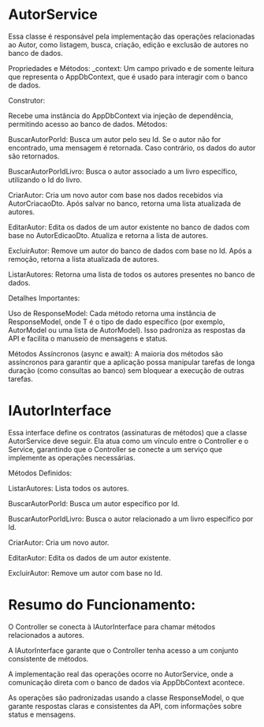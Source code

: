 #  AutorService
Essa classe é responsável pela implementação das operações relacionadas ao Autor, como listagem, busca, criação, edição e exclusão de autores no banco de dados.

Propriedades e Métodos:
_context: Um campo privado e de somente leitura que representa o AppDbContext, que é usado para interagir com o banco de dados.

Construtor:

Recebe uma instância do AppDbContext via injeção de dependência, permitindo acesso ao banco de dados.
Métodos:

BuscarAutorPorId: Busca um autor pelo seu Id. Se o autor não for encontrado, uma mensagem é retornada. Caso contrário, os dados do autor são retornados.

BuscarAutorPorIdLivro: Busca o autor associado a um livro específico, utilizando o Id do livro.

CriarAutor: Cria um novo autor com base nos dados recebidos via AutorCriacaoDto. Após salvar no banco, retorna uma lista atualizada de autores.

EditarAutor: Edita os dados de um autor existente no banco de dados com base no AutorEdicaoDto. Atualiza e retorna a lista de autores.

ExcluirAutor: Remove um autor do banco de dados com base no Id. Após a remoção, retorna a lista atualizada de autores.

ListarAutores: Retorna uma lista de todos os autores presentes no banco de dados.

Detalhes Importantes:

Uso de ResponseModel<T>: Cada método retorna uma instância de ResponseModel<T>, onde T é o tipo de dado específico (por exemplo, AutorModel ou uma lista de AutorModel). Isso padroniza as respostas da API e facilita o manuseio de mensagens e status.

Métodos Assíncronos (async e await): A maioria dos métodos são assíncronos para garantir que a aplicação possa manipular tarefas de longa duração (como consultas ao banco) sem bloquear a execução de outras tarefas.

#  IAutorInterface
Essa interface define os contratos (assinaturas de métodos) que a classe AutorService deve seguir. Ela atua como um vínculo entre o Controller e o Service, garantindo que o Controller se conecte a um serviço que implemente as operações necessárias.

Métodos Definidos:

ListarAutores: Lista todos os autores.

BuscarAutorPorId: Busca um autor específico por Id.

BuscarAutorPorIdLivro: Busca o autor relacionado a um livro específico por Id.

CriarAutor: Cria um novo autor.

EditarAutor: Edita os dados de um autor existente.

ExcluirAutor: Remove um autor com base no Id.

# Resumo do Funcionamento:
O Controller se conecta à IAutorInterface para chamar métodos relacionados a autores.

A IAutorInterface garante que o Controller tenha acesso a um conjunto consistente de métodos.

A implementação real das operações ocorre no AutorService, onde a comunicação direta com o banco de dados via AppDbContext acontece.

As operações são padronizadas usando a classe ResponseModel<T>, o que garante respostas claras e consistentes da API, com informações sobre status e mensagens.
